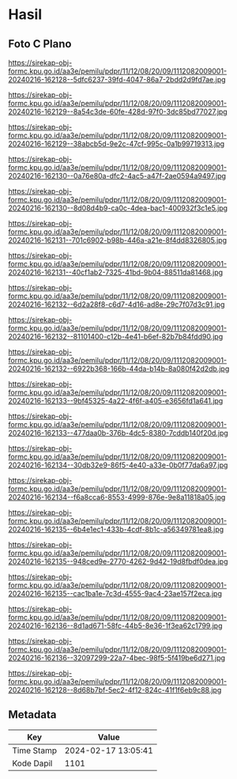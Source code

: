 # Hasil

## Foto C Plano

https://sirekap-obj-formc.kpu.go.id/aa3e/pemilu/pdpr/11/12/08/20/09/1112082009001-20240216-162128--5dfc6237-39fd-4047-86a7-2bdd2d9fd7ae.jpg

https://sirekap-obj-formc.kpu.go.id/aa3e/pemilu/pdpr/11/12/08/20/09/1112082009001-20240216-162129--8a54c3de-60fe-428d-97f0-3dc85bd77027.jpg

https://sirekap-obj-formc.kpu.go.id/aa3e/pemilu/pdpr/11/12/08/20/09/1112082009001-20240216-162129--38abcb5d-9e2c-47cf-995c-0a1b99719313.jpg

https://sirekap-obj-formc.kpu.go.id/aa3e/pemilu/pdpr/11/12/08/20/09/1112082009001-20240216-162130--0a76e80a-dfc2-4ac5-a47f-2ae0594a9497.jpg

https://sirekap-obj-formc.kpu.go.id/aa3e/pemilu/pdpr/11/12/08/20/09/1112082009001-20240216-162130--8d08d4b9-ca0c-4dea-bac1-400932f3c1e5.jpg

https://sirekap-obj-formc.kpu.go.id/aa3e/pemilu/pdpr/11/12/08/20/09/1112082009001-20240216-162131--701c6902-b98b-446a-a21e-8f4dd8326805.jpg

https://sirekap-obj-formc.kpu.go.id/aa3e/pemilu/pdpr/11/12/08/20/09/1112082009001-20240216-162131--40cf1ab2-7325-41bd-9b04-88511da81468.jpg

https://sirekap-obj-formc.kpu.go.id/aa3e/pemilu/pdpr/11/12/08/20/09/1112082009001-20240216-162132--6d2a28f8-c6d7-4d16-ad8e-29c7f07d3c91.jpg

https://sirekap-obj-formc.kpu.go.id/aa3e/pemilu/pdpr/11/12/08/20/09/1112082009001-20240216-162132--81101400-c12b-4e41-b6ef-82b7b84fdd90.jpg

https://sirekap-obj-formc.kpu.go.id/aa3e/pemilu/pdpr/11/12/08/20/09/1112082009001-20240216-162132--6922b368-166b-44da-b14b-8a080f42d2db.jpg

https://sirekap-obj-formc.kpu.go.id/aa3e/pemilu/pdpr/11/12/08/20/09/1112082009001-20240216-162133--9bf45325-4a22-4f6f-a405-e3656fd1a641.jpg

https://sirekap-obj-formc.kpu.go.id/aa3e/pemilu/pdpr/11/12/08/20/09/1112082009001-20240216-162133--477daa0b-376b-4dc5-8380-7cddb140f20d.jpg

https://sirekap-obj-formc.kpu.go.id/aa3e/pemilu/pdpr/11/12/08/20/09/1112082009001-20240216-162134--30db32e9-86f5-4e40-a33e-0b0f77da6a97.jpg

https://sirekap-obj-formc.kpu.go.id/aa3e/pemilu/pdpr/11/12/08/20/09/1112082009001-20240216-162134--f6a8cca6-8553-4999-876e-9e8a11818a05.jpg

https://sirekap-obj-formc.kpu.go.id/aa3e/pemilu/pdpr/11/12/08/20/09/1112082009001-20240216-162135--6b4e1ec1-433b-4cdf-8b1c-a56349781ea8.jpg

https://sirekap-obj-formc.kpu.go.id/aa3e/pemilu/pdpr/11/12/08/20/09/1112082009001-20240216-162135--948ced9e-2770-4262-9d42-19d8fbdf0dea.jpg

https://sirekap-obj-formc.kpu.go.id/aa3e/pemilu/pdpr/11/12/08/20/09/1112082009001-20240216-162135--cac1ba1e-7c3d-4555-9ac4-23ae157f2eca.jpg

https://sirekap-obj-formc.kpu.go.id/aa3e/pemilu/pdpr/11/12/08/20/09/1112082009001-20240216-162136--8d1ad671-58fc-44b5-8e36-1f3ea62c1799.jpg

https://sirekap-obj-formc.kpu.go.id/aa3e/pemilu/pdpr/11/12/08/20/09/1112082009001-20240216-162136--32097299-22a7-4bec-98f5-5f419be6d271.jpg

https://sirekap-obj-formc.kpu.go.id/aa3e/pemilu/pdpr/11/12/08/20/09/1112082009001-20240216-162128--8d68b7bf-5ec2-4f12-824c-41f1f6eb9c88.jpg


## Metadata

| Key        | Value               |
| ---------- | ------------------- |
| Time Stamp | 2024-02-17 13:05:41 |
| Kode Dapil | 1101                |



